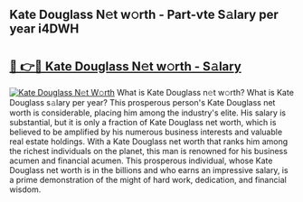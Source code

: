 ## Kate Douglass N𝚎t w𝚘rth - Part-vte S𝚊lary per year i4DWH

# <h2><a href="http://gc11j59.nevu.top/?p=Kate+Douglass">🔗 👉🔴 Kate Douglass N𝚎t w𝚘rth - S𝚊lary</a></h2>

[![Kate Douglass N𝚎t W𝚘rth](https://i.imgur.com/Oavwk0R.jpeg)](http://gc11j59.nevu.top/?p=Kate+Douglass)
What is Kate Douglass n𝚎t w𝚘rth? What is Kate Douglass s𝚊lary per year?
This prosperous person's Kate Douglass net worth is considerable, placing him among the industry's elite. His salary is substantial, but it is only a fraction of Kate Douglass net worth, which is believed to be amplified by his numerous business interests and valuable real estate holdings. With a Kate Douglass net worth that ranks him among the richest individuals on the planet, this man is renowned for his business acumen and financial acumen. This prosperous individual, whose Kate Douglass net worth is in the billions and who earns an impressive salary, is a prime demonstration of the might of hard work, dedication, and financial wisdom.
